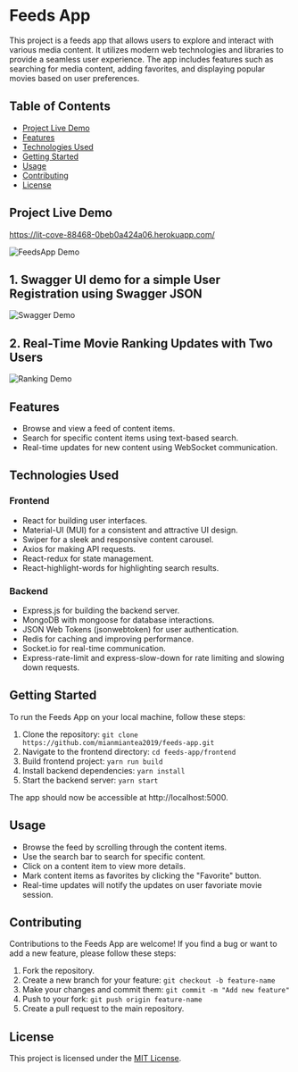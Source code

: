 # Feeds App

This project is a feeds app that allows users to explore and interact with various media content. It utilizes modern web technologies and libraries to provide a seamless user experience. The app includes features such as searching for media content, adding favorites, and displaying popular movies based on user preferences.

## Table of Contents

- [Project Live Demo](#Project-Live-Demo)
- [Features](#features)
- [Technologies Used](#technologies-used)
- [Getting Started](#getting-started)
- [Usage](#usage)
- [Contributing](#contributing)
- [License](#license)
  
## Project Live Demo
https://lit-cove-88468-0beb0a424a06.herokuapp.com/

![FeedsApp Demo](https://github.com/mianmiantea2019/Feeds-App/blob/master/image/app_demo_v2.gif)

  
## 1. Swagger UI demo for a simple User Registration using Swagger JSON

![Swagger Demo](https://github.com/mianmiantea2019/Feeds-App/blob/master/image/swagger_demo.gif)


## 2. Real-Time Movie Ranking Updates with Two Users

![Ranking Demo](https://github.com/mianmiantea2019/Feeds-App/blob/master/image/ranking_demo.gif)

## Features

- Browse and view a feed of content items.
- Search for specific content items using text-based search.
- Real-time updates for new content using WebSocket communication.

## Technologies Used

### Frontend

- React for building user interfaces.
- Material-UI (MUI) for a consistent and attractive UI design.
- Swiper for a sleek and responsive content carousel.
- Axios for making API requests.
- React-redux for state management.
- React-highlight-words for highlighting search results.

### Backend

- Express.js for building the backend server.
- MongoDB with mongoose for database interactions.
- JSON Web Tokens (jsonwebtoken) for user authentication.
- Redis for caching and improving performance.
- Socket.io for real-time communication.
- Express-rate-limit and express-slow-down for rate limiting and slowing down requests.

## Getting Started

To run the Feeds App on your local machine, follow these steps:

1. Clone the repository: `git clone https://github.com/mianmiantea2019/feeds-app.git`
2. Navigate to the frontend directory: `cd feeds-app/frontend`
3. Build frontend project: `yarn run build`
4. Install backend dependencies: `yarn install`
5. Start the backend server: `yarn start`

The app should now be accessible at http://localhost:5000.

## Usage

- Browse the feed by scrolling through the content items.
- Use the search bar to search for specific content.
- Click on a content item to view more details.
- Mark content items as favorites by clicking the "Favorite" button.
- Real-time updates will notify the updates on user favoriate movie session.

## Contributing

Contributions to the Feeds App are welcome! If you find a bug or want to add a new feature, please follow these steps:

1. Fork the repository.
2. Create a new branch for your feature: `git checkout -b feature-name`
3. Make your changes and commit them: `git commit -m "Add new feature"`
4. Push to your fork: `git push origin feature-name`
5. Create a pull request to the main repository.

## License

This project is licensed under the [MIT License](LICENSE).
